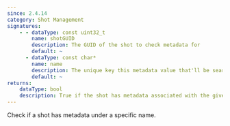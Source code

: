 ```yaml
---
since: 2.4.14
category: Shot Management
signatures:
    - - dataType: const uint32_t
        name: shotGUID
        description: The GUID of the shot to check metadata for
        default: ~
      - dataType: const char*
        name: name
        description: The unique key this metadata value that'll be searched for
        default: ~
returns:
    dataType: bool
    description: True if the shot has metadata associated with the given name
---
```


Check if a shot has metadata under a specific name.
